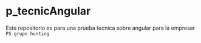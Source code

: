# p_tecnicAngular
Este repositorio es para una prueba tecnica sobre angular para la empresar `PS grupo hunting`
